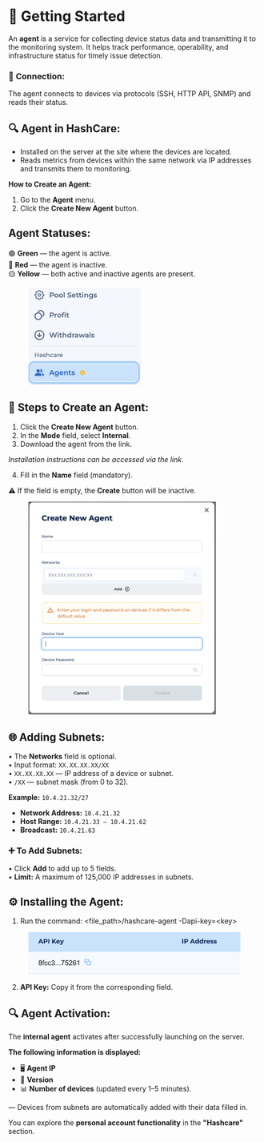 # 🌟 Getting Started

An **agent** is a service for collecting device status data and transmitting it to the monitoring system. It helps track performance, operability, and infrastructure status for timely issue detection.

### 🔗 **Connection:**

The agent connects to devices via protocols (SSH, HTTP API, SNMP) and reads their status.

## 🔍 Agent in HashCare:

* Installed on the server at the site where the devices are located.
* Reads metrics from devices within the same network via IP addresses and transmits them to monitoring.

**How to Create an Agent:**

1. Go to the **Agent** menu.
2. Click the **Create New Agent** button.

## Agent Statuses:

🟢 **Green** — the agent is active.\
🔴 **Red** — the agent is inactive.\
🟡 **Yellow** — both active and inactive agents are present.

<figure><img src="../.gitbook/assets/Снимок экрана 2025-01-13 в 15.15.40.png" alt="" width="230"><figcaption></figcaption></figure>

## 🚀 Steps to Create an Agent:

1. Click the **Create New Agent** button.
2. In the **Mode** field, select **Internal**.
3. Download the agent from the link.

_Installation instructions can be accessed via the link._

4. Fill in the **Name** field (mandatory).

⚠️ If the field is empty, the **Create** button will be inactive.

<figure><img src="../.gitbook/assets/Снимок экрана 2025-01-13 в 15.17.00.png" alt="" width="375"><figcaption></figcaption></figure>

## 🌐 Adding Subnets:

• The **Networks** field is optional.\
• Input format: `XX.XX.XX.XX/XX`\
• `XX.XX.XX.XX` — IP address of a device or subnet.\
• `/XX` — subnet mask (from 0 to 32).

**Example:** `10.4.21.32/27`

* **Network Address:** `10.4.21.32`
* **Host Range:** `10.4.21.33 – 10.4.21.62`
* **Broadcast:** `10.4.21.63`

### ➕ **To Add Subnets:**

• Click **Add** to add up to 5 fields.\
• **Limit:** A maximum of 125,000 IP addresses in subnets.

## ⚙️ Installing the Agent:

1. Run the command: \<file\_path>/hashcare-agent -Dapi-key=\<key>

<figure><img src="../.gitbook/assets/Снимок экрана 2025-01-13 в 15.17.22.png" alt=""><figcaption></figcaption></figure>

2. **API Key:** Copy it from the corresponding field.

## 🔍 Agent Activation:

The **internal agent** activates after successfully launching on the server.

**The following information is displayed:**

* 🖥️ **Agent IP**
* 📜 **Version**
* 📊 **Number of devices** (updated every 1–5 minutes).

— Devices from subnets are automatically added with their data filled in.

You can explore the **personal account functionality** in the **"Hashcare"** section.
